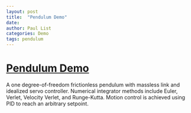 ```yaml
---
layout: post
title:  "Pendulum Demo"
date:   
author: Paul List
categories: Demo
tags: pendulum
---
```


# [Pendulum Demo](https://listpau.github.io/pendulum/pendularm1.html)

A one degree-of-freedom frictionless pendulum with massless link and idealized servo controller. Numerical integrator methods include Euler, Verlet, Velocity Verlet, and Runge-Kutta. Motion control is achieved using PID to reach an arbitrary setpoint.
